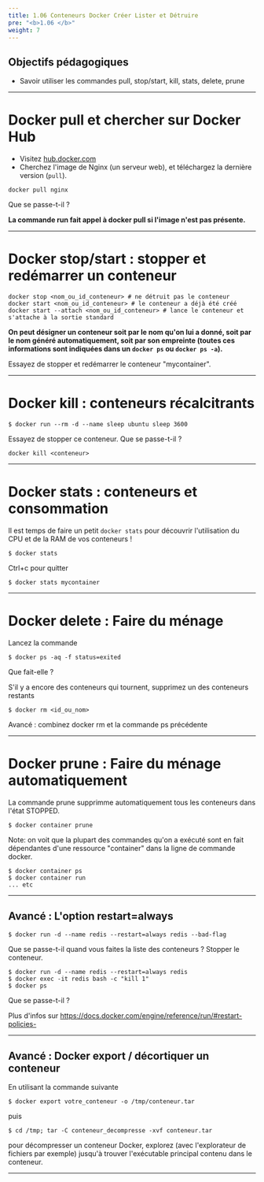 ```yaml
---
title: 1.06 Conteneurs Docker Créer Lister et Détruire
pre: "<b>1.06 </b>"
weight: 7
---
```

## Objectifs pédagogiques
  - Savoir utiliser les commandes pull, stop/start, kill, stats, delete, prune 

---


# Docker pull et chercher sur Docker Hub

- Visitez [hub.docker.com](https://hub.docker.com)
- Cherchez l'image de Nginx (un serveur web), et téléchargez la dernière version (`pull`).

```shell
docker pull nginx
```
Que se passe-t-il ? 

**La commande run fait appel à docker pull si l'image n'est pas présente.** 

---


# Docker stop/start : stopper et redémarrer un conteneur

```shell
docker stop <nom_ou_id_conteneur> # ne détruit pas le conteneur
docker start <nom_ou_id_conteneur> # le conteneur a déjà été créé
docker start --attach <nom_ou_id_conteneur> # lance le conteneur et s'attache à la sortie standard
```

**On peut désigner un conteneur soit par le nom qu'on lui a donné, soit par le nom généré automatiquement, soit par son empreinte (toutes ces informations sont indiquées dans un `docker ps` ou `docker ps -a`).**

Essayez de stopper et redémarrer le conteneur "mycontainer".


---

# Docker kill : conteneurs récalcitrants
```
$ docker run --rm -d --name sleep ubuntu sleep 3600 
```
Essayez de stopper ce conteneur. Que se passe-t-il ? 

```
docker kill <conteneur>
```
--- 
# Docker stats : conteneurs et consommation

Il est temps de faire un petit `docker stats` pour découvrir l'utilisation du CPU et de la RAM de vos conteneurs !
```
$ docker stats
```

Ctrl+c pour quitter 

```
$ docker stats mycontainer 
```

---

# Docker delete : Faire du ménage 



Lancez la commande

```
$ docker ps -aq -f status=exited
```
Que fait-elle ?

S'il y a encore des conteneurs qui tournent, supprimez un des conteneurs restants 

```shell
$ docker rm <id_ou_nom>
```

Avancé : combinez docker rm et la commande ps précédente

---

# Docker prune : Faire du ménage automatiquement 

La commande prune supprimme automatiquement tous les conteneurs dans l'état STOPPED.

```shell
$ docker container prune
```

Note: on voit que la plupart des commandes qu'on a exécuté sont en fait dépendantes d'une ressource "container" dans la ligne de commande docker.
```shell
$ docker container ps
$ docker container run 
... etc
```

---

## Avancé : L'option restart=always

```shell
$ docker run -d --name redis --restart=always redis --bad-flag 
```
Que se passe-t-il quand vous faites la liste des conteneurs ? 
Stopper le conteneur.

```shell
$ docker run -d --name redis --restart=always redis
$ docker exec -it redis bash -c "kill 1"
$ docker ps   
```
Que se passe-t-il ?

Plus d'infos sur https://docs.docker.com/engine/reference/run/#restart-policies-

---

## Avancé : Docker export / décortiquer un conteneur

En utilisant la commande suivante 

```shell 
$ docker export votre_conteneur -o /tmp/conteneur.tar
```

puis 
```shell 
$ cd /tmp; tar -C conteneur_decompresse -xvf conteneur.tar
```
 
pour décompresser un conteneur Docker, explorez (avec l'explorateur de fichiers par exemple) jusqu'à trouver l'exécutable principal contenu dans le conteneur.

---
